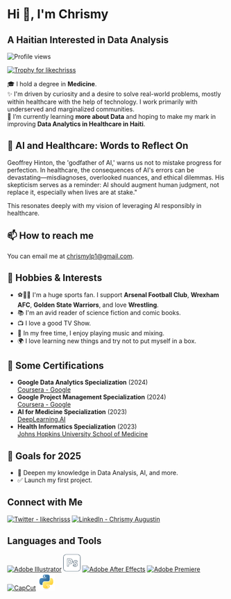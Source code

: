 # Hi 👋, I'm Chrismy

## A Haitian Interested in Data Analysis
<!-- markdownlint-disable MD033 -->

![Profile views](https://komarev.com/ghpvc/?username=likechrisss&label=Profile%20views&color=0e75b6&style=flat)

[![Trophy for likechrisss](https://github-profile-trophy.vercel.app/?username=likechrisss)](https://github.com/ryo-ma/github-profile-trophy)

🎓 I hold a degree in **Medicine**.  
✨ I'm driven by curiosity and a desire to solve real-world problems, mostly
within healthcare with the help of technology. I work primarily with underserved
and marginalized communities.  
🌱 I’m currently learning **more about Data** and hoping to make my mark in
improving **Data Analytics in Healthcare in Haiti**.

## 🧠 AI and Healthcare: Words to Reflect On

Geoffrey Hinton, the 'godfather of AI,' warns us not to mistake progress for
perfection. In healthcare, the consequences of AI's errors can be
devastating—misdiagnoses, overlooked nuances, and ethical dilemmas.
His skepticism serves as a reminder: AI should augment human judgment,
not replace it, especially when lives are at stake."

This resonates deeply with my vision of leveraging AI responsibly in healthcare.

## 📫 How to reach me

You can email me at [chrismylp1@gmail.com](mailto:chrismylp1@gmail.com).

## 🎨 Hobbies & Interests

- ⚽🏀🤼 I'm a huge sports fan. I support **Arsenal Football Club**,
  **Wrexham AFC**, **Golden State Warriors**, and love **Wrestling**.
- 📚 I'm an avid reader of science fiction and comic books.
- 📺 I love a good TV Show.
- 🎵 In my free time, I enjoy playing music and mixing.
- 🌍 I love learning new things and try not to put myself in a box.

## 📜 Some Certifications

- **Google Data Analytics Specialization** (2024)  
  [Coursera - Google](https://www.coursera.org/professional-certificates/google-data-analytics)
- **Google Project Management Specialization** (2024)  
  [Coursera - Google](https://www.coursera.org/professional-certificates/google-project-management)
- **AI for Medicine Specialization** (2023)  
  [DeepLearning.AI](https://www.deeplearning.ai/program/ai-for-medicine/)
- **Health Informatics Specialization** (2023)  
  [Johns Hopkins University School of Medicine](https://www.coursera.org/specializations/health-informatics)

## 🚀 Goals for 2025

- 🌟 Deepen my knowledge in Data Analysis, AI, and more.
- ✅ Launch my first project.

## Connect with Me

[<img src="https://raw.githubusercontent.com/rahuldkjain/github-profile-readme-generator/master/src/images/icons/Social/twitter.svg" alt="Twitter - likechrisss" width="40" height="40" />](https://twitter.com/likechrisss)
[<img src="https://raw.githubusercontent.com/rahuldkjain/github-profile-readme-generator/master/src/images/icons/Social/linked-in-alt.svg" alt="LinkedIn - Chrismy Augustin" width="40" height="40" />](https://linkedin.com/in/chrismy%20augustin)

## Languages and Tools

[<img src="https://www.vectorlogo.zone/logos/adobe_illustrator/adobe_illustrator-icon.svg" alt="Adobe Illustrator" width="40" height="40" />](https://www.adobe.com/in/products/illustrator.html)
[<img src="https://raw.githubusercontent.com/devicons/devicon/master/icons/photoshop/photoshop-line.svg" alt="Adobe Photoshop" width="40" height="40" />](https://www.photoshop.com/en)
[<img src="https://upload.wikimedia.org/wikipedia/commons/c/cb/Adobe_After_Effects_CC_icon.svg" alt="Adobe After Effects" width="40" height="40" />](https://www.adobe.com/products/aftereffects.html)
[<img src="https://upload.wikimedia.org/wikipedia/commons/4/40/Adobe_Premiere_Pro_CC_icon.svg" alt="Adobe Premiere" width="40" height="40" />](https://www.adobe.com/products/premiere.html)
[<img src="https://upload.wikimedia.org/wikipedia/commons/a/a0/Capcut-logo.svg" alt="CapCut" width="40" height="40" />](https://www.capcut.com/)
[<img src="https://raw.githubusercontent.com/devicons/devicon/master/icons/python/python-original.svg" alt="Python" width="40" height="40" />](https://www.python.org/)

<!-- markdownlint-enable MD033 -->
